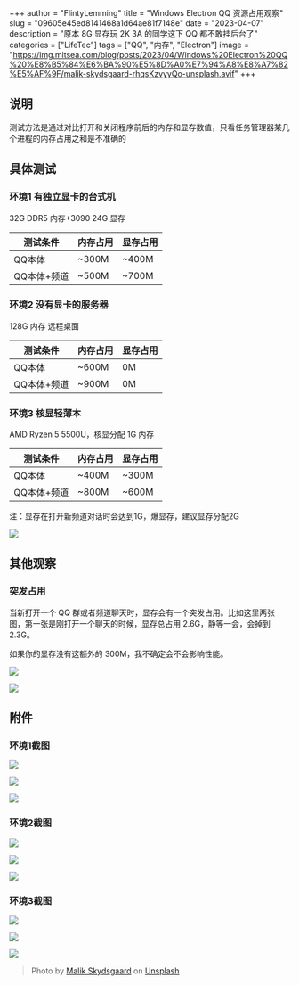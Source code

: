 +++
author = "FlintyLemming"
title = "Windows Electron QQ 资源占用观察"
slug = "09605e45ed8141468a1d64ae81f7148e"
date = "2023-04-07"
description = "原本 8G 显存玩 2K 3A 的同学这下 QQ 都不敢挂后台了"
categories = ["LifeTec"]
tags = ["QQ", "内存", "Electron"]
image = "https://img.mitsea.com/blog/posts/2023/04/Windows%20Electron%20QQ%20%E8%B5%84%E6%BA%90%E5%8D%A0%E7%94%A8%E8%A7%82%E5%AF%9F/malik-skydsgaard-rhqsKzvyyQo-unsplash.avif"
+++

## 说明

测试方法是通过对比打开和关闭程序前后的内存和显存数值，只看任务管理器某几个进程的内存占用之和是不准确的

## 具体测试

### 环境1 有独立显卡的台式机

32G DDR5 内存+3090 24G 显存

| 测试条件 | 内存占用 | 显存占用 |
| --- | --- | --- |
| QQ本体 | ~300M | ~400M |
| QQ本体+频道 | ~500M | ~700M |

### 环境2 没有显卡的服务器

128G 内存 远程桌面

| 测试条件 | 内存占用 | 显存占用 |
| --- | --- | --- |
| QQ本体 | ~600M | 0M |
| QQ本体+频道 | ~900M | 0M |

### 环境3 核显轻薄本

AMD Ryzen 5 5500U，核显分配 1G 内存

| 测试条件 | 内存占用 | 显存占用 |
| --- | --- | --- |
| QQ本体 | ~400M | ~300M |
| QQ本体+频道 | ~800M | ~600M |

注：显存在打开新频道对话时会达到1G，爆显存，建议显存分配2G

![](https://img.mitsea.com/blog/posts/2023/04/Windows%20Electron%20QQ%20%E8%B5%84%E6%BA%90%E5%8D%A0%E7%94%A8%E8%A7%82%E5%AF%9F/Untitled.avif)

## 其他观察

### 突发占用

当新打开一个 QQ 群或者频道聊天时，显存会有一个突发占用。比如这里两张图，第一张是刚打开一个聊天的时候，显存总占用 2.6G，静等一会，会掉到 2.3G。

如果你的显存没有这额外的 300M，我不确定会不会影响性能。

![](https://img.mitsea.com/blog/posts/2023/04/Windows%20Electron%20QQ%20%E8%B5%84%E6%BA%90%E5%8D%A0%E7%94%A8%E8%A7%82%E5%AF%9F/Untitled%201.avif)

![](https://img.mitsea.com/blog/posts/2023/04/Windows%20Electron%20QQ%20%E8%B5%84%E6%BA%90%E5%8D%A0%E7%94%A8%E8%A7%82%E5%AF%9F/Untitled%202.avif)

## 附件

### 环境1截图

![](https://img.mitsea.com/blog/posts/2023/04/Windows%20Electron%20QQ%20%E8%B5%84%E6%BA%90%E5%8D%A0%E7%94%A8%E8%A7%82%E5%AF%9F/Snipaste_2023-03-24_19-13-00.avif)

![](https://img.mitsea.com/blog/posts/2023/04/Windows%20Electron%20QQ%20%E8%B5%84%E6%BA%90%E5%8D%A0%E7%94%A8%E8%A7%82%E5%AF%9F/Snipaste_2023-03-24_19-14-25.avif)

![](https://img.mitsea.com/blog/posts/2023/04/Windows%20Electron%20QQ%20%E8%B5%84%E6%BA%90%E5%8D%A0%E7%94%A8%E8%A7%82%E5%AF%9F/Snipaste_2023-03-24_19-14-46.avif)

### 环境2截图

![](https://img.mitsea.com/blog/posts/2023/04/Windows%20Electron%20QQ%20%E8%B5%84%E6%BA%90%E5%8D%A0%E7%94%A8%E8%A7%82%E5%AF%9F/Untitled%203.avif)

![](https://img.mitsea.com/blog/posts/2023/04/Windows%20Electron%20QQ%20%E8%B5%84%E6%BA%90%E5%8D%A0%E7%94%A8%E8%A7%82%E5%AF%9F/Untitled%204.avif)

![](https://img.mitsea.com/blog/posts/2023/04/Windows%20Electron%20QQ%20%E8%B5%84%E6%BA%90%E5%8D%A0%E7%94%A8%E8%A7%82%E5%AF%9F/Untitled%205.avif)

### 环境3截图

![](https://img.mitsea.com/blog/posts/2023/04/Windows%20Electron%20QQ%20%E8%B5%84%E6%BA%90%E5%8D%A0%E7%94%A8%E8%A7%82%E5%AF%9F/Snipaste_2023-03-24_20-08-56.avif)

![](https://img.mitsea.com/blog/posts/2023/04/Windows%20Electron%20QQ%20%E8%B5%84%E6%BA%90%E5%8D%A0%E7%94%A8%E8%A7%82%E5%AF%9F/Snipaste_2023-03-24_20-08-30.avif)

![](https://img.mitsea.com/blog/posts/2023/04/Windows%20Electron%20QQ%20%E8%B5%84%E6%BA%90%E5%8D%A0%E7%94%A8%E8%A7%82%E5%AF%9F/Snipaste_2023-03-24_20-07-46.avif)

> Photo by [Malik Skydsgaard](https://unsplash.com/@malikskyds?utm_source=unsplash&utm_medium=referral&utm_content=creditCopyText) on [Unsplash](https://unsplash.com/?utm_source=unsplash&utm_medium=referral&utm_content=creditCopyText)
  